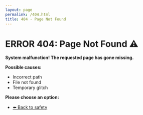 ```yaml
---
layout: page
permalink: /404.html
title: 404 - Page Not Found
---
```


# ERROR 404: Page Not Found ⚠️

**System malfunction! The requested page has gone missing.**

**Possible causes:**

- Incorrect path
- File not found
- Temporary glitch

**Please choose an option:**

- [⬅️ Back to safety](/)
